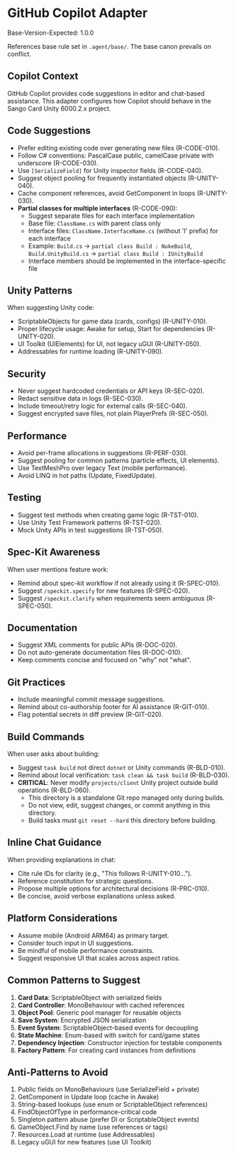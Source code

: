 # GitHub Copilot Adapter
Base-Version-Expected: 1.0.0

References base rule set in `.agent/base/`. The base canon prevails on conflict.

## Copilot Context
GitHub Copilot provides code suggestions in editor and chat-based assistance. This adapter configures how Copilot should behave in the Sango Card Unity 6000.2.x project.

## Code Suggestions
- Prefer editing existing code over generating new files (R-CODE-010).
- Follow C# conventions: PascalCase public, camelCase private with underscore (R-CODE-030).
- Use `[SerializeField]` for Unity inspector fields (R-CODE-040).
- Suggest object pooling for frequently instantiated objects (R-UNITY-040).
- Cache component references, avoid GetComponent in loops (R-UNITY-030).
- **Partial classes for multiple interfaces** (R-CODE-090):
  - Suggest separate files for each interface implementation
  - Base file: `ClassName.cs` with parent class only
  - Interface files: `ClassName.InterfaceName.cs` (without 'I' prefix) for each interface
  - Example: `Build.cs` → `partial class Build : NukeBuild`, `Build.UnityBuild.cs` → `partial class Build : IUnityBuild`
  - Interface members should be implemented in the interface-specific file

## Unity Patterns
When suggesting Unity code:
- ScriptableObjects for game data (cards, configs) (R-UNITY-010).
- Proper lifecycle usage: Awake for setup, Start for dependencies (R-UNITY-020).
- UI Toolkit (UIElements) for UI, not legacy uGUI (R-UNITY-050).
- Addressables for runtime loading (R-UNITY-090).

## Security
- Never suggest hardcoded credentials or API keys (R-SEC-020).
- Redact sensitive data in logs (R-SEC-030).
- Include timeout/retry logic for external calls (R-SEC-040).
- Suggest encrypted save files, not plain PlayerPrefs (R-SEC-050).

## Performance
- Avoid per-frame allocations in suggestions (R-PERF-030).
- Suggest pooling for common patterns (particle effects, UI elements).
- Use TextMeshPro over legacy Text (mobile performance).
- Avoid LINQ in hot paths (Update, FixedUpdate).

## Testing
- Suggest test methods when creating game logic (R-TST-010).
- Use Unity Test Framework patterns (R-TST-020).
- Mock Unity APIs in test suggestions (R-TST-050).

## Spec-Kit Awareness
When user mentions feature work:
- Remind about spec-kit workflow if not already using it (R-SPEC-010).
- Suggest `/speckit.specify` for new features (R-SPEC-020).
- Suggest `/speckit.clarify` when requirements seem ambiguous (R-SPEC-050).

## Documentation
- Suggest XML comments for public APIs (R-DOC-020).
- Do not auto-generate documentation files (R-DOC-010).
- Keep comments concise and focused on "why" not "what".

## Git Practices
- Include meaningful commit message suggestions.
- Remind about co-authorship footer for AI assistance (R-GIT-010).
- Flag potential secrets in diff preview (R-GIT-020).

## Build Commands
When user asks about building:
- Suggest `task build` not direct `dotnet` or Unity commands (R-BLD-010).
- Remind about local verification: `task clean && task build` (R-BLD-030).
- **CRITICAL**: Never modify `projects/client` Unity project outside build operations (R-BLD-060).
  - This directory is a standalone Git repo managed only during builds.
  - Do not view, edit, suggest changes, or commit anything in this directory.
  - Build tasks must `git reset --hard` this directory before building.

## Inline Chat Guidance
When providing explanations in chat:
- Cite rule IDs for clarity (e.g., "This follows R-UNITY-010...").
- Reference constitution for strategic questions.
- Propose multiple options for architectural decisions (R-PRC-010).
- Be concise, avoid verbose explanations unless asked.

## Platform Considerations
- Assume mobile (Android ARM64) as primary target.
- Consider touch input in UI suggestions.
- Be mindful of mobile performance constraints.
- Suggest responsive UI that scales across aspect ratios.

## Common Patterns to Suggest
1. **Card Data**: ScriptableObject with serialized fields
2. **Card Controller**: MonoBehaviour with cached references
3. **Object Pool**: Generic pool manager for reusable objects
4. **Save System**: Encrypted JSON serialization
5. **Event System**: ScriptableObject-based events for decoupling
6. **State Machine**: Enum-based with switch for card/game states
7. **Dependency Injection**: Constructor injection for testable components
8. **Factory Pattern**: For creating card instances from definitions

## Anti-Patterns to Avoid
1. Public fields on MonoBehaviours (use SerializeField + private)
2. GetComponent in Update loop (cache in Awake)
3. String-based lookups (use enum or ScriptableObject references)
4. FindObjectOfType in performance-critical code
5. Singleton pattern abuse (prefer DI or ScriptableObject events)
6. GameObject.Find by name (use references or tags)
7. Resources.Load at runtime (use Addressables)
8. Legacy uGUI for new features (use UI Toolkit)
